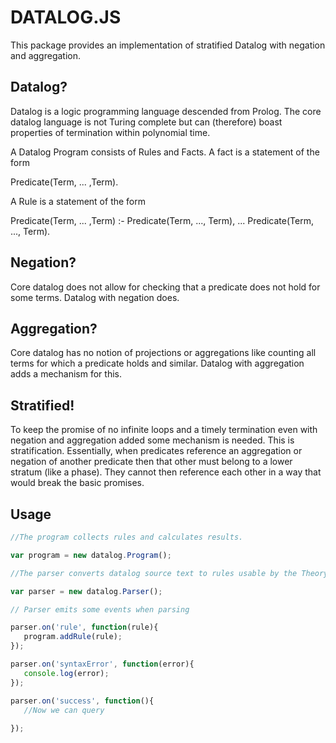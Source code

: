 

DATALOG.JS
==========

This package provides an implementation of stratified Datalog with negation and aggregation.

Datalog?
--------
Datalog is a logic programming language descended from Prolog.
The core datalog language is not Turing complete but can (therefore) boast 
properties of termination within polynomial time.  

A Datalog Program consists of Rules and Facts. A fact is a statement of the form

Predicate(Term, ... ,Term).

A Rule is a statement of the form

Predicate(Term, ... ,Term) :- 
   Predicate(Term, ..., Term), 
   ...
   Predicate(Term, ..., Term).

Negation?
---------
Core datalog does not allow for checking that a predicate does not hold for some terms.
Datalog with negation does.

Aggregation?
------------
Core datalog has no notion of projections or aggregations like counting all terms for which a predicate holds and similar. Datalog with aggregation adds a mechanism for this. 

Stratified!
-----------
To keep the promise of no infinite loops and a timely termination even with negation and aggregation added some mechanism is needed. This is stratification. Essentially, when predicates reference an aggregation or negation of another predicate then that other must belong to a lower stratum (like a phase). They cannot then reference each other in a way that would break the basic promises.

  
 Usage
 -------
 
 ```javascript
 //The program collects rules and calculates results.

 var program = new datalog.Program();

//The parser converts datalog source text to rules usable by the Theory.

var parser = new datalog.Parser();

// Parser emits some events when parsing 

parser.on('rule', function(rule){
	program.addRule(rule);
});

parser.on('syntaxError', function(error){
    console.log(error);
});

parser.on('success', function(){
    //Now we can query
    
});
```
 

 
